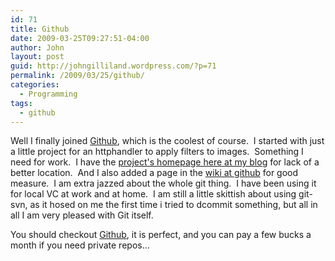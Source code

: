 ```yaml
---
id: 71
title: Github
date: 2009-03-25T09:27:51-04:00
author: John
layout: post
guid: http://johngilliland.wordpress.com/?p=71
permalink: /2009/03/25/github/
categories:
  - Programming
tags:
  - github
---
```

Well I finally joined <a href="http://www.github.com/lilmudd" target="_blank">Github</a>, which is the coolest of course.  I started with just a little project for an httphandler to apply filters to images.  Something I need for work.  I have the <a href="http://johngilliland.wordpress.com/imagehandler/" target="_self">project's homepage here at my blog</a> for lack of a better location.  And I also added a page in the <a href="http://wiki.github.com/lilmudd/imagehandler" target="_blank">wiki at github</a> for good measure.  I am extra jazzed about the whole git thing.  I have been using it for local VC at work and at home.  I am still a little skittish about using git-svn, as it hosed on me the first time i tried to dcommit something, but all in all I am very pleased with Git itself.

You should checkout <a href="http://www.github.com" target="_blank">Github</a>, it is perfect, and you can pay a few bucks a month if you need private repos...